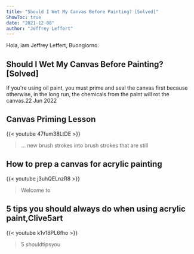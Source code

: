 ```yaml
---
title: "Should I Wet My Canvas Before Painting? [Solved]"
ShowToc: true 
date: "2021-12-08"
author: "Jeffrey Leffert" 
---
```


Hola, iam Jeffrey Leffert, Buongiorno.
## Should I Wet My Canvas Before Painting? [Solved]
 If you're using oil paint, you must prime and seal the canvas first because otherwise, in the long run, the chemicals from the paint will rot the canvas.22 Jun 2022

## Canvas Priming Lesson
{{< youtube 47fum38LtDE >}}
>... new brush strokes into brush strokes that are still 

## How to prep a canvas for acrylic painting
{{< youtube j3uhQELnzR8 >}}
>Welcome to 

## 5 tips you should always do when using acrylic paint,Clive5art
{{< youtube k1v18PL6fho >}}
>5 shouldtipsyou 

